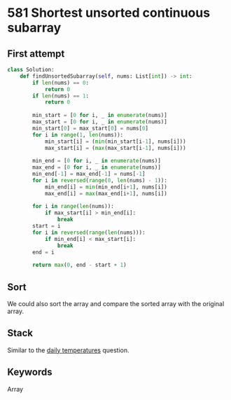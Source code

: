 # 581 Shortest unsorted continuous subarray

## First attempt
```python
class Solution:
    def findUnsortedSubarray(self, nums: List[int]) -> int:
        if len(nums) == 0:
            return 0
        if len(nums) == 1:
            return 0
        
        min_start = [0 for i, _ in enumerate(nums)]
        max_start = [0 for i, _ in enumerate(nums)]
        min_start[0] = max_start[0] = nums[0]
        for i in range(1, len(nums)):
            min_start[i] = (min(min_start[i-1], nums[i]))
            max_start[i] = (max(max_start[i-1], nums[i]))
        
        min_end = [0 for i, _ in enumerate(nums)]
        max_end = [0 for i, _ in enumerate(nums)]
        min_end[-1] = max_end[-1] = nums[-1]
        for i in reversed(range(0, len(nums) - 1)):
            min_end[i] = min(min_end[i+1], nums[i])
            max_end[i] = max(max_end[i+1], nums[i])
        
        for i in range(len(nums)):
            if max_start[i] > min_end[i]:
                break
        start = i
        for i in reversed(range(len(nums))):
            if min_end[i] < max_start[i]:
                break
        end = i
        
        return max(0, end - start + 1)
```

## Sort
We could also sort the array and compare the sorted array with the original array.

## Stack
Similar to the [daily temperatures](daily-temperatures.md) question.

## Keywords
Array
